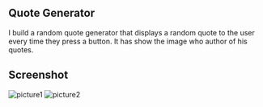 ## Quote Generator

I build a random quote generator that displays a random quote to the user every time they press a button. 
It has show the image who author of his quotes.

## Screenshot

![picture1](https://user-images.githubusercontent.com/67471717/115120010-c3ab6f80-9fc8-11eb-9d0e-aa09f652b877.PNG)
![picture2](https://user-images.githubusercontent.com/67471717/115120050-ff463980-9fc8-11eb-8c14-6169aa637c63.PNG)



